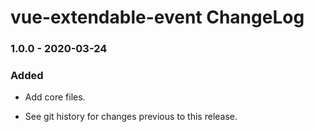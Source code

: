 # vue-extendable-event ChangeLog

### 1.0.0 - 2020-03-24

### Added
- Add core files.

- See git history for changes previous to this release.
